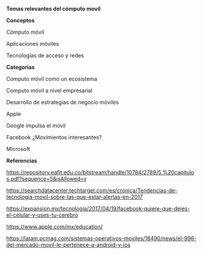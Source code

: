 **Temas relevantes del cómputo movil**

**Conceptos**

Cómputo móvil 


Aplicaciones móviles

Tecnologías de acceso y redes


**Categorias**

Computo móvil como un ecosistema

Computo móvil a nivel empresarial

Desarrollo de estrategias de negocio móviles

Apple

Google impulsa el móvil

Facebook ¿Movimientos interesantes?

Microsoft



**Referencias**

https://repository.eafit.edu.co/bitstream/handle/10784/2789/5.%20capitulos.pdf?sequence=5&isAllowed=y

https://searchdatacenter.techtarget.com/es/cronica/Tendencias-de-tecnologia-movil-sobre-las-que-estar-alertas-en-2017

https://expansion.mx/tecnologia/2017/04/19/facebook-quiere-que-dejes-el-celular-y-uses-tu-cerebro

https://www.apple.com/mx/education/

https://latam.pcmag.com/sistemas-operativos-moviles/18490/news/el-996-del-mercado-movil-le-pertenece-a-android-y-ios

